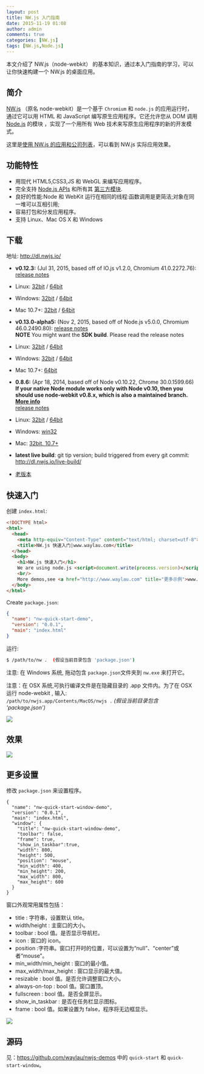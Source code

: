 ```yaml
---
layout: post
title: NW.js 入门指南
date: 2015-11-19 01:08
author: admin
comments: true
categories: [NW.js]
tags: [NW.js,Node.js]
---
```


本文介绍了 NW.js（node-webkit） 的基本知识，通过本入门指南的学习，可以让你快速构建一个  NW.js 的桌面应用。

<!-- more -->

## 简介 

[NW.js](http://nwjs.io/) （原名 node-webkit）是一个基于 `Chromium` 和 `node.js` 的应用运行时，通过它可以用  HTML 和 JavaScript 编写原生应用程序。它还允许您从 DOM 调用 [Node.js](https://nodejs.org) 的模块 ，实现了一个用所有 Web 技术来写原生应用程序的新的开发模式。

这里是[使用 NW.js 的应用和公司列表](https://github.com/nwjs/nw.js/wiki/List-of-apps-and-companies-using-nw.js)，可以看到 NW.js 实际应用效果。

## 功能特性

* 用现代 HTML5,CSS3,JS 和 WebGL 来编写应用程序。
* 完全支持 [Node.js APIs](https://nodejs.org/api/) 和所有其 [第三方模块](https://www.npmjs.com/).
* 良好的性能:Node 和 WebKit 运行在相同的线程:函数调用是更简洁;对象在同一堆可以互相引用;
* 容易打包和分发应用程序。
* 支持 Linux、Mac OS X 和 Windows

## 下载

地址: <http://dl.nwjs.io/>

* **v0.12.3:** (Jul 31, 2015, based off of IO.js v1.2.0, Chromium 41.0.2272.76): [release notes](https://groups.google.com/d/msg/nwjs-general/hhXCS4aXGV0/TUQmcu5XDwAJ)  
 * Linux: [32bit](http://dl.nwjs.io/v0.12.3/nwjs-v0.12.3-linux-ia32.tar.gz) / [64bit](http://dl.nwjs.io/v0.12.3/nwjs-v0.12.3-linux-x64.tar.gz)
 * Windows: [32bit](http://dl.nwjs.io/v0.12.3/nwjs-v0.12.3-win-ia32.zip) / [64bit](http://dl.nwjs.io/v0.12.3/nwjs-v0.12.3-win-x64.zip)
 * Mac 10.7+: [32bit](http://dl.nwjs.io/v0.12.3/nwjs-v0.12.3-osx-ia32.zip) / [64bit](http://dl.nwjs.io/v0.12.3/nwjs-v0.12.3-osx-x64.zip)

* **v0.13.0-alpha5:** (Nov 2, 2015, based off of Node.js v5.0.0, Chromium 46.0.2490.80): [release notes](https://groups.google.com/d/msg/nwjs-general/YuwMHd_uvPM/pLFWG3vYBwAJ)  
 **NOTE** You might want the **SDK build**. Please read the release notes  
 * Linux: [32bit](http://dl.nwjs.io/v0.13.0-alpha5/nwjs-v0.13.0-alpha5-linux-ia32.tar.gz) / [64bit](http://dl.nwjs.io/v0.13.0-alpha5/nwjs-v0.13.0-alpha5-linux-x64.tar.gz)
 * Windows: [32bit](http://dl.nwjs.io/v0.13.0-alpha5/nwjs-v0.13.0-alpha5-win-ia32.zip) / [64bit](http://dl.nwjs.io/v0.13.0-alpha5/nwjs-v0.13.0-alpha5-win-x64.zip)
 * Mac 10.7+: [64bit](http://dl.nwjs.io/v0.13.0-alpha5/nwjs-v0.13.0-alpha5-osx-x64.zip)

* **0.8.6:** (Apr 18, 2014, based off of Node v0.10.22, Chrome 30.0.1599.66) **If your native Node module works only with Node v0.10, then you should use node-webkit v0.8.x, which is also a maintained branch. [More info](https://groups.google.com/d/msg/nwjs-general/2OJ1cEMPLlA/09BvpTagSA0J)**  
[release notes](https://groups.google.com/d/msg/nwjs-general/CLPkgfV-i7s/hwkkQuJ1kngJ)

 * Linux: [32bit](http://dl.node-webkit.org/v0.8.6/node-webkit-v0.8.6-linux-ia32.tar.gz) / [64bit](http://dl.node-webkit.org/v0.8.6/node-webkit-v0.8.6-linux-x64.tar.gz)
 * Windows: [win32](http://dl.node-webkit.org/v0.8.6/node-webkit-v0.8.6-win-ia32.zip)
 * Mac: [32bit, 10.7+](http://dl.node-webkit.org/v0.8.6/node-webkit-v0.8.6-osx-ia32.zip)

* **latest live build**: git tip version; build triggered from every git commit: http://dl.nwjs.io/live-build/

* [老版本](https://github.com/nwjs/nw.js/wiki/Downloads-of-old-versions)

## 快速入门

创建 `index.html`:

```html
<!DOCTYPE html>
<html>
  <head>
	<meta http-equiv="Content-Type" content="text/html; charset=utf-8">
    <title>NW.js 快速入门|www.waylau.com</title>
  </head>
  <body>
    <h1>NW.js 快速入门</h1>
    We are using node.js <script>document.write(process.version)</script>.
	<br/>
	More demos,see <a href="http://www.waylau.com" title="更多示例">www.waylau.com</a>
  </body>
</html>
```

Create `package.json`:

```json
{
  "name": "nw-quick-start-demo",
  "version": "0.0.1",
  "main": "index.html"
}
```

运行:  
```bash
$ /path/to/nw .  (假设当前目录包含 'package.json')
```

注意: 在 Windows 系统, 拖动包含 `package.json`文件夹到 `nw.exe` 来打开它。

注意：在 OSX 系统,可执行编译文件是在隐藏目录的 .app 文件内。为了在 OSX  运行 node-webkit , 输入:  
`/path/to/nwjs.app/Contents/MacOS/nwjs .` *(假设当前目录包含 'package.json')*   

![](http://99btgc01.info/uploads/2015/11/nw.jpg)

## 效果

![](http://99btgc01.info/uploads/2015/11/nw1.jpg)

## 更多设置

修改 `package.json` 来设置程序。

```josn
{
  "name": "nw-quick-start-window-demo",
  "version": "0.0.1",
  "main": "index.html",
  "window": {
    "title": "nw-quick-start-window-demo",
    "toolbar": false,
    "frame": true,
    "show_in_taskbar":true,
    "width": 800,
    "height": 500,
    "position": "mouse",
    "min_width": 400,
    "min_height": 200,
    "max_width": 800,
    "max_height": 600
  }
}
```

窗口外观常用属性包括：

* title : 字符串，设置默认 title。
* width/height : 主窗口的大小。
* toolbar : bool 值。是否显示导航栏。
* icon : 窗口的 icon。
* position :字符串。窗口打开时的位置，可以设置为“null”、“center”或者“mouse”。
* min_width/min_height : 窗口的最小值。
* max_width/max_height : 窗口显示的最大值。
* resizable : bool 值。是否允许调整窗口大小。
* always-on-top : bool 值。窗口置顶。
* fullscreen : bool 值。是否全屏显示。
* show_in_taskbar : 是否在任务栏显示图标。
* frame : bool 值。如果设置为 false，程序将无边框显示。


![](http://99btgc01.info/uploads/2015/11/nw2.jpg)

## 源码

见：<https://github.com/waylau/nwjs-demos>
中的 `quick-start` 和 `quick-start-window`。



